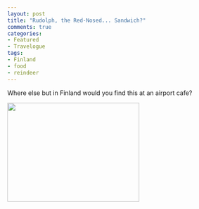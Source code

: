 ```yaml
---
layout: post
title: "Rudolph, the Red-Nosed... Sandwich?"
comments: true
categories:
- Featured
- Travelogue
tags:
- Finland
- food
- reindeer
---
```

Where else but in Finland would you find this at an airport cafe?

<a href="http://blog.lesterpickerphoto.com/wp-content/uploads/2012/02/photo1.jpg"><img class="size-medium wp-image-1986" title="photo" src="http://blog.lesterpickerphoto.com/wp-content/uploads/2012/02/photo1-300x225.jpg" alt="" width="300" height="225"></a>